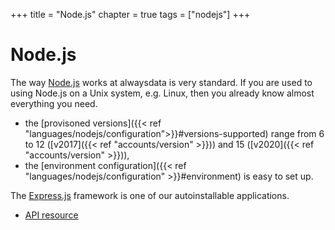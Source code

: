 +++
title = "Node.js"
chapter = true
tags = ["nodejs"]
+++

# Node.js

The way [Node.js](https://nodejs.org/) works at alwaysdata is very standard. If you are used to using Node.js on a Unix system, e.g. Linux, then you already know almost everything you need.

- the [provisoned versions]({{< ref "languages/nodejs/configuration">}}#versions-supported) range from 6 to 12 ([v2017]({{< ref "accounts/version" >}})) and 15 ([v2020]({{< ref "accounts/version" >}})),
- the [environment configuration]({{< ref "languages/nodejs/configuration" >}}#environment) is easy to set up.

The [Express.js](https://expressjs.com/) framework is one of our autoinstallable applications.

- [API resource](https://api.alwaysdata.com/v1/environment/nodejs/doc/)
